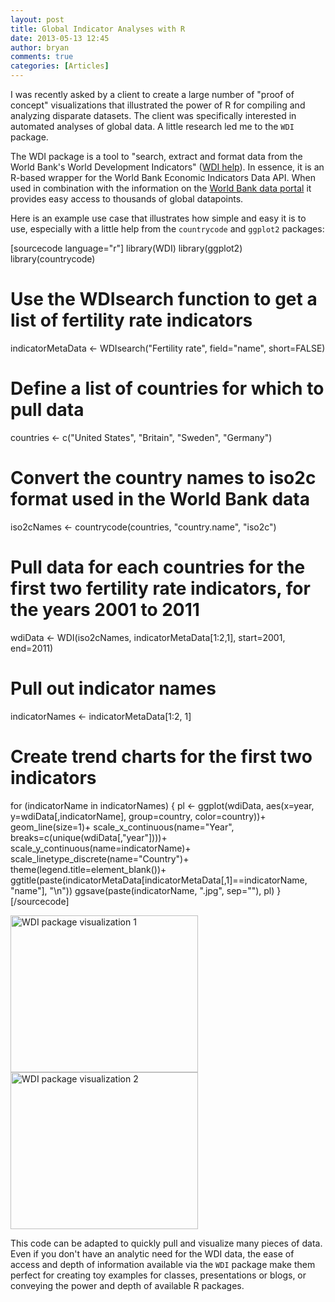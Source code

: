 ```yaml
---
layout: post
title: Global Indicator Analyses with R
date: 2013-05-13 12:45
author: bryan
comments: true
categories: [Articles]
---
```

I was recently asked by a client to create a large number of "proof of concept" visualizations that illustrated the power of R for compiling and analyzing disparate datasets. The client was specifically interested in automated analyses of global data. A little research led me to the <code>WDI</code> package.

The WDI package is a tool to "search, extract and format data from the World Bank's World Development Indicators" (<a title="WDI Help" href="http://cran.r-project.org/web/packages/WDI/index.html">WDI help</a>). In essence, it is an R-based wrapper for the World Bank Economic Indicators Data API. When used in combination with the information on the <a title="World Bank data portal" href="http://data.worldbank.org/data-catalog/world-development-indicators">World Bank data portal</a> it provides easy access to thousands of global datapoints. 

Here is an example use case that illustrates how simple and easy it is to use, especially with a little help from the <code>countrycode</code> and <code>ggplot2</code> packages:

[sourcecode language="r"]
library(WDI)
library(ggplot2)
library(countrycode)

# Use the WDIsearch function to get a list of fertility rate indicators
indicatorMetaData &lt;- WDIsearch(&quot;Fertility rate&quot;, field=&quot;name&quot;, short=FALSE)

# Define a list of countries for which to pull data
countries &lt;- c(&quot;United States&quot;, &quot;Britain&quot;, &quot;Sweden&quot;, &quot;Germany&quot;)

# Convert the country names to iso2c format used in the World Bank data
iso2cNames &lt;- countrycode(countries, &quot;country.name&quot;, &quot;iso2c&quot;)

# Pull data for each countries for the first two fertility rate indicators, for the years 2001 to 2011
wdiData &lt;- WDI(iso2cNames, indicatorMetaData[1:2,1], start=2001, end=2011)

# Pull out indicator names
indicatorNames &lt;- indicatorMetaData[1:2, 1]

# Create trend charts for the first two indicators
for (indicatorName in indicatorNames) { 
  pl &lt;- ggplot(wdiData, aes(x=year, y=wdiData[,indicatorName], group=country, color=country))+
    geom_line(size=1)+
    scale_x_continuous(name=&quot;Year&quot;, breaks=c(unique(wdiData[,&quot;year&quot;])))+
    scale_y_continuous(name=indicatorName)+
    scale_linetype_discrete(name=&quot;Country&quot;)+
    theme(legend.title=element_blank())+
    ggtitle(paste(indicatorMetaData[indicatorMetaData[,1]==indicatorName, &quot;name&quot;], &quot;\n&quot;))
  ggsave(paste(indicatorName, &quot;.jpg&quot;, sep=&quot;&quot;), pl)
}
[/sourcecode]

<a href="http://www.programmingr.com/wp-content/uploads/2013/05/SP.DYN_.TFRT_.IN_-e1368447690806.jpg"><img src="http://www.programmingr.com/wp-content/uploads/2013/05/SP.DYN_.TFRT_.IN_-300x251.jpg" alt="WDI package visualization 1" width="300" height="251" class="aligncenter size-medium wp-image-928" /></a><a href="http://www.programmingr.com/wp-content/uploads/2013/05/SP.ADO_.TFRT_-e1368447750359.jpg"><img src="http://www.programmingr.com/wp-content/uploads/2013/05/SP.ADO_.TFRT_-300x251.jpg" alt="WDI package visualization 2" width="300" height="251" class="aligncenter size-medium wp-image-929" /></a>

This code can be adapted to quickly pull and visualize many pieces of data. Even if you don't have an analytic need for the WDI data, the ease of access and depth of information available via the <code>WDI</code> package make them perfect for creating toy examples for classes, presentations or blogs, or conveying the power and depth of available R packages.
